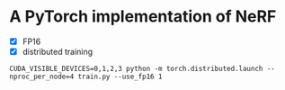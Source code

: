 # A PyTorch implementation of NeRF
- [x] FP16
- [x] distributed training

```
CUDA_VISIBLE_DEVICES=0,1,2,3 python -m torch.distributed.launch --nproc_per_node=4 train.py --use_fp16 1
```
